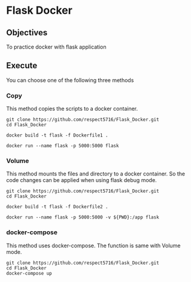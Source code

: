 # Flask Docker



## Objectives

To practice docker with flask application



## Execute

You can choose one of the following three methods



### Copy

This method copies the scripts to a docker container.

```shell
git clone https://github.com/respect5716/Flask_Docker.git
cd Flask_Docker

docker build -t flask -f Dockerfile1 .

docker run --name flask -p 5000:5000 flask
```



### Volume

This method mounts the files and directory to a docker container. So the code changes can be applied when using flask debug mode.

```shell
git clone https://github.com/respect5716/Flask_Docker.git
cd Flask_Docker

docker build -t flask -f Dockerfile2 .

docker run --name flask -p 5000:5000 -v ${PWD}:/app flask
```



### docker-compose

This method uses docker-compose. The function is same with Volume mode.

```shell
git clone https://github.com/respect5716/Flask_Docker.git
cd Flask_Docker
docker-compose up
```

